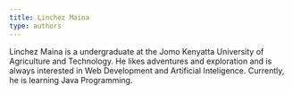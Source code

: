 ```yaml
---
title: Linchez Maina
type: authors
---
```

Linchez Maina is a undergraduate at the Jomo Kenyatta University of Agriculture and Technology. He likes adventures and exploration and is always interested in Web Development and Artificial Inteligence. Currently, he is learning Java Programming.